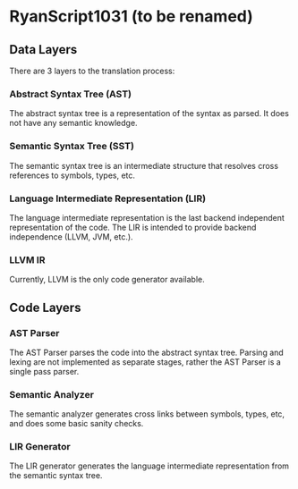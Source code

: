 # RyanScript1031 (to be renamed)

## Data Layers

There are 3 layers to the translation process:

### Abstract Syntax Tree (AST)
  
The abstract syntax tree is a representation of the syntax as parsed. It does not have any semantic knowledge.

### Semantic Syntax Tree (SST)

The semantic syntax tree is an intermediate structure that resolves cross references to symbols, types, etc.

### Language Intermediate Representation (LIR)

The language intermediate representation is the last backend independent representation of the code. The LIR is 
intended to provide backend independence (LLVM, JVM, etc.).

### LLVM IR
  
Currently, LLVM is the only code generator available.

## Code Layers

### AST Parser
  
The AST Parser parses the code into the abstract syntax tree. Parsing and lexing are not implemented as 
separate stages, rather the AST Parser is a single pass parser. 

### Semantic Analyzer

The semantic analyzer generates cross links between symbols, types, etc, and does some basic sanity checks.

### LIR Generator

The LIR generator generates the language intermediate representation from the semantic syntax tree.